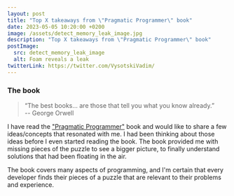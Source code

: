 ```yaml
---
layout: post
title: "Top X takeaways from \"Pragmatic Programmer\" book"
date: 2023-05-05 10:20:00 +0200
image: /assets/detect_memory_leak_image.jpg
description: "Top X takeaways from \"Pragmatic Programmer\" book"
postImage:
  src: detect_memory_leak_image
  alt: Foam reveals a leak
twitterLink: https://twitter.com/VysotskiVadim/
---
```


### The book

> “The best books... are those that tell you what you know already.”  
-- George Orwell

I have read the ["Pragmatic Programmer"](https://a.co/d/6TqIgPl) book and would like to share a few ideas/concepts that resonated with me.
I had been thinking about those ideas before I even started reading the book.
The book provided me with missing pieces of the puzzle to see a bigger picture, to finally understand solutions that had been floating in the air.

The book covers many aspects of programming, and I'm certain that every developer finds their pieces of a puzzle that are relevant to their problems and experience.



